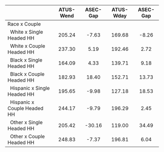 
|                      |    ATUS-Wend |     ASEC-Gap |    ATUS-Wday |     ASEC-Gap |
| -------------------- | :----------: | :----------: | :----------: | :----------: |
| Race x Couple        |              |              |              |              |
| &nbsp;&nbsp;White x Single Headed HH |       205.24 |        -7.63 |       169.68 |        -8.26 |
| &nbsp;&nbsp;White x Couple Headed HH |       237.30 |         5.19 |       192.46 |         2.72 |
| &nbsp;&nbsp;Black x Single Headed HH |       164.09 |         4.33 |       139.71 |         9.18 |
| &nbsp;&nbsp;Black x Couple Headed HH |       182.93 |        18.40 |       152.71 |        13.73 |
| &nbsp;&nbsp;Hispanic x Single Headed HH |       195.65 |        -9.98 |       127.18 |        18.53 |
| &nbsp;&nbsp;Hispanic x Couple Headed HH |       244.17 |        -9.79 |       196.29 |         2.45 |
| &nbsp;&nbsp;Other x Single Headed HH |       205.42 |       -30.16 |       119.00 |        34.49 |
| &nbsp;&nbsp;Other x Couple Headed HH |       248.83 |        -7.37 |       196.81 |         6.04 |

